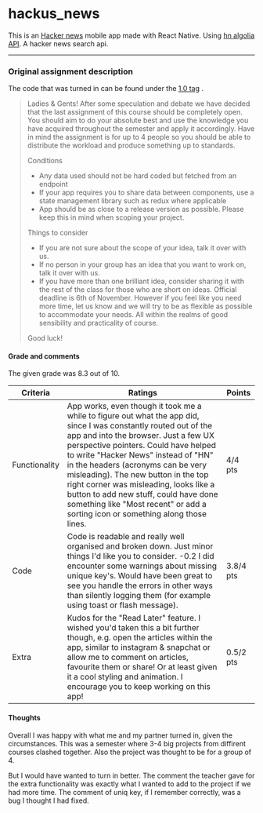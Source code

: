 # hackus_news

This is an [Hacker news]() mobile app made with React Native. Using [hn algolia API](https://hn.algolia.com/api). A hacker news search api.

---

### Original assignment description

The code that was turned in can be found under the [1.0 tag](https://github.com/eybbus/hackus_news/tree/1.0) .

> Ladies & Gents! After some speculation and debate we have decided that the last assignment of this course should be completely open. You should aim to do your absolute best and use the knowledge you have acquired throughout the semester and apply it accordingly. Have in mind the assignment is for up to 4 people so you should be able to distribute the workload and produce something up to standards.
> 
> Conditions
> * Any data used should not be hard coded but fetched from an endpoint
> * If your app requires you to share data between components, use a state management library such as redux where applicable
> * App should be as close to a release version as possible. Please keep this in mind when scoping your project.
> 
> Things to consider
> * If you are not sure about the scope of your idea, talk it over with us.
> * If no person in your group has an idea that you want to work on, talk it over with us.
> * If you have more than one brilliant idea, consider sharing it with the rest of the class for those who are short on ideas.
> Official deadline is 6th of November. However if you feel like you need more time, let us know and we will try to be as flexible as possible to accommodate your needs. All within the realms of good sensibility and practicality of course.
> 
> Good luck!

#### Grade and comments
The given grade was 8.3 out of 10.

Criteria | Ratings | Points
------------ | ------------- | -----------
Functionality | App works, even though it took me a while to figure out what the app did, since I was constantly routed out of the app and into the browser. Just a few UX perspective pointers. Could have helped to write "Hacker News" instead of "HN" in the headers (acronyms can be very misleading). The new button in the top right corner was misleading, looks like a button to add new stuff, could have done something like "Most recent" or add a sorting icon or something along those lines. | 4/4 pts
Code | Code is readable and really well organised and broken down. Just minor things I'd like you to consider. -0.2 I did encounter some warnings about missing unique key's. Would have been great to see you handle the errors in other ways than silently logging them (for example using toast or flash message). | 3.8/4 pts
Extra | Kudos for the "Read Later" feature. I wished you'd taken this a bit further though, e.g. open the articles within the app, similar to instagram & snapchat or allow me to comment on articles, favourite them or share! Or at least given it a cool styling and animation. I encourage you to keep working on this app! | 0.5/2 pts

#### Thoughts
Overall I was happy with what me and my partner turned in, given the circumstances. This was a semester where 3-4 big projects from diffirent courses clashed together. Also the project was thought to be for a group of 4.

But I would have wanted to turn in better. The comment the teacher gave for the extra functionality was exactly what I wanted to add to the project if we had more time.
The comment of uniq key, if I remember correctly, was a bug I thought I had fixed.
